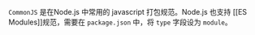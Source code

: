 `CommonJS` 是在Node.js 中常用的 javascript 打包规范。Node.js 也支持 [[ES Modules]]规范，需要在 `package.json` 中，将 `type` 字段设为 `module`。

